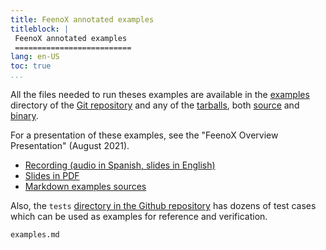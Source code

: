```yaml
---
title: FeenoX annotated examples
titleblock: |
 FeenoX annotated examples
 ==========================
lang: en-US
toc: true 
...
```


All the files needed to run theses examples are available in the [examples](https://github.com/seamplex/feenox/tree/main/examples) directory of the [Git repository](https://github.com/seamplex/feenox) and any of the [tarballs](https://www.seamplex.com/feenox/download.html), both [source](https://www.seamplex.com/feenox/dist/src) and [binary](https://www.seamplex.com/feenox/dist/linux).

For a presentation of these examples, see the "FeenoX Overview Presentation" (August 2021).

 * [Recording (audio in Spanish, slides in English)](https://youtu.be/-RJ5qn7E9uE)
 * [Slides in PDF](https://www.seamplex.com/feenox/doc/2021-feenox.pdf)
 * [Markdown examples sources](https://github.com/gtheler/2021-presentation)

Also, the `tests` [directory in the Github repository](https://github.com/seamplex/feenox/tree/main/tests) has dozens of test cases which can be used as examples for reference and verification.

```include
examples.md
```

